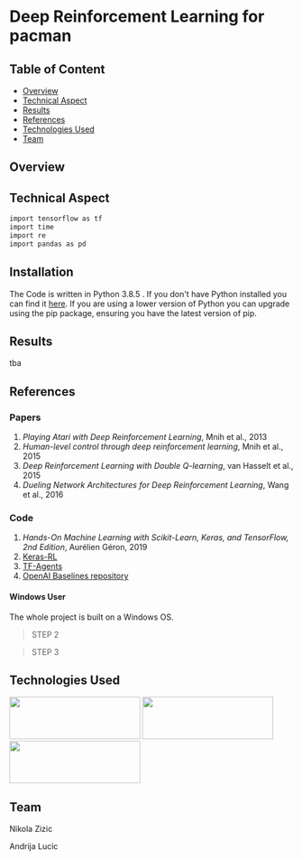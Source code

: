 # Deep Reinforcement Learning for pacman

## Table of Content
  
  * [Overview](#overview)
  * [Technical Aspect](#technical-aspect)
  * [Results](#results)
  * [References](#references)
  * [Technologies Used](#technologies-used)
  * [Team](#team)
 






## Overview



## Technical Aspect

 

```bash
import tensorflow as tf
import time  
import re
import pandas as pd
```

## Installation

The Code is written in Python 3.8.5 . If you don't have Python installed you can find it [here](https://www.python.org/downloads/). If you are using a lower version of Python you can upgrade using the pip package, ensuring you have the latest version of pip.

<div id='results'/>

## Results

tba

<div id='references'/>

## References
### Papers

1. _Playing Atari with Deep Reinforcement Learning_, Mnih et al., 2013
2. _Human-level control through deep reinforcement learning_, Mnih et al., 2015
3. _Deep Reinforcement Learning with Double Q-learning_, van Hasselt et al., 2015
4. _Dueling Network Architectures for Deep Reinforcement Learning_, Wang et al., 2016

### Code

1. _Hands-On Machine Learning with Scikit-Learn, Keras, and TensorFlow, 2nd Edition_, Aurélien Géron, 2019
2. [Keras-RL](https://github.com/keras-rl/keras-rl)
3. [TF-Agents](https://www.tensorflow.org/agents)
4. [OpenAI Baselines repository](https://github.com/openai/baselines/blob/master/baselines/common/atari_wrappers.py)

#### Windows User

The whole project is built on a Windows OS.  





> STEP 2






> STEP 3 








## Technologies Used

<img src="https://github.com/NikolaZizic/DQN-DDQN-for-pacman-using-TF-Agents-and-keras-rl/blob/main/images/python%20logo.png" width="232" height="75" />
<img src="https://github.com/NikolaZizic/DQN-DDQN-for-pacman-using-TF-Agents-and-keras-rl/blob/main/images/tensorflow.png" width="232" height="75" />
<img src="https://github.com/NikolaZizic/DQN-DDQN-for-pacman-using-TF-Agents-and-keras-rl/blob/main/images/Keras.png" width="232" height="75" />



## Team

Nikola Zizic

Andrija Lucic

